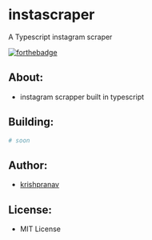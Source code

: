 # instascraper
A Typescript instagram scraper

[![forthebadge](https://forthebadge.com/images/badges/made-with-typescript.svg)](https://forthebadge.com)

## About:
- instagram scrapper built in typescript 

## Building:
```bash
# soon
```

## Author:
- [krishpranav](https://github.com/krishpranav)

## License:
- MIT License
```
```
